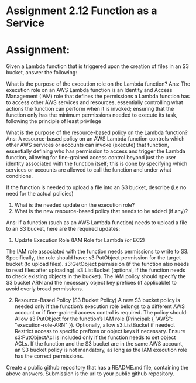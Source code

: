 # Assignment 2.12 Function as a Service

# Assignment:
Given a Lambda function that is triggered upon the creation of files in an S3 bucket, answer the following:

What is the purpose of the execution role on the Lambda function? 
  Ans: The execution role on an AWS Lambda function is an Identity and Access Management (IAM) role that defines the permissions a Lambda function has to access other AWS services and resources, essentially controlling what actions the function can perform when it is invoked; ensuring that the function only has the minimum permissions needed to execute its task, following the principle of least privilege

What is the purpose of the resource-based policy on the Lambda function?
  Ans: A resource-based policy on an AWS Lambda function controls which other AWS services or accounts can invoke (execute) that function, essentially defining who has permission to access and trigger the Lambda function, allowing for fine-grained access control beyond just the user identity associated with the function itself; this is done by specifying which services or accounts are allowed to call the function and under what conditions. 

If the function is needed to upload a file into an S3 bucket, describe (i.e no need for the actual policies)
1. What is the needed update on the execution role?
2. What is the new resource-based policy that needs to be added (if any)?

Ans: 
If a function (such as an AWS Lambda function) needs to upload a file to an S3 bucket, here are the required updates:

1. Update Execution Role (IAM Role for Lambda /or EC2)

The IAM role associated with the function needs permissions to write to S3. Specifically, the role should have:
s3:PutObject permission for the target bucket (to upload files).
s3:GetObject permission (if the function also needs to read files after uploading).
s3:ListBucket (optional, if the function needs to check existing objects in the bucket).
The IAM policy should specify the S3 bucket ARN and the necessary object key prefixes (if applicable) to avoid overly broad permissions.

2. Resource-Based Policy (S3 Bucket Policy)
A new S3 bucket policy is needed only if the function’s execution role belongs to a different AWS account or if fine-grained access control is required. The policy should:
Allow s3:PutObject for the function’s IAM role (Principal: { "AWS": "execution-role-ARN" }).
Optionally, allow s3:ListBucket if needed.
Restrict access to specific prefixes or object keys if necessary.
Ensure s3:PutObjectAcl is included only if the function needs to set object ACLs.
If the function and the S3 bucket are in the same AWS account, an S3 bucket policy is not mandatory, as long as the IAM execution role has the correct permissions.


Create a public github repository that has a README.md file, containing the above answers.
Submission is the url to your public github repository.
